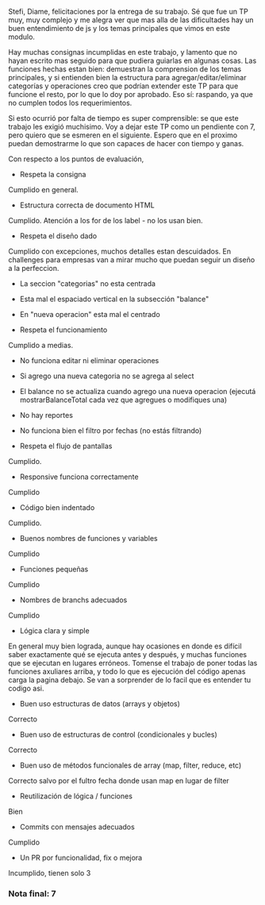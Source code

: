 Stefi, Diame, felicitaciones por la entrega de su trabajo. Sé que fue un TP muy, muy complejo y me alegra ver que mas alla de las dificultades hay un buen entendimiento de js y los temas principales que vimos en este modulo. 

Hay muchas consignas incumplidas en este trabajo, y lamento que no hayan escrito mas seguido para que pudiera guiarlas en algunas cosas. Las funciones hechas estan bien: demuestran la comprension de los temas principales, y si entienden bien la estructura para agregar/editar/eliminar categorías y operaciones creo que podrían extender este TP para que funcione el resto, por lo que lo doy por aprobado. Eso sí: raspando, ya que no cumplen todos los requerimientos. 

Si esto ocurrió por falta de tiempo es super comprensible: se que este trabajo les exigió muchisimo. Voy a dejar este TP como un pendiente con 7, pero quiero que se esmeren en el siguiente. Espero que en el proximo puedan demostrarme lo que son capaces de hacer con tiempo y ganas.

Con respecto a los puntos de evaluación, 

- Respeta la consigna

Cumplido en general.

- Estructura correcta de documento HTML

Cumplido. Atención a los for de los label - no los usan bien. 

- Respeta el diseño dado

Cumplido con excepciones, muchos detalles estan descuidados. En challenges para empresas van a mirar mucho que puedan seguir un diseño a la perfeccion. 

- La seccion "categorias" no esta centrada 
- Esta mal el espaciado vertical en la subsección "balance"
- En "nueva operacion" esta mal el centrado

- Respeta el funcionamiento

Cumplido a medias. 
- No funciona editar ni eliminar operaciones 
- Si agrego una nueva categoria no se agrega al select
- El balance no se actualiza cuando agrego una nueva operacion (ejecutá mostrarBalanceTotal cada vez que agregues o modifiques una)
- No hay reportes
- No funciona bien el filtro por fechas (no estás filtrando)

- Respeta el flujo de pantallas

Cumplido. 

- Responsive funciona correctamente

Cumplido

- Código bien indentado

Cumplido. 

- Buenos nombres de funciones y variables

Cumplido

- Funciones pequeñas

Cumplido

- Nombres de branchs adecuados

Cumplido

- Lógica clara y simple

En general muy bien lograda, aunque hay ocasiones en donde es difícil saber exactamente qué se ejecuta antes y después, y muchas funciones que se ejecutan en lugares erróneos. Tomense el trabajo de poner todas las funciones axuliares arriba, y todo lo que es ejecución del código apenas carga la pagina debajo. Se van a sorprender de lo facil que es entender tu codigo asi. 

- Buen uso estructuras de datos (arrays y objetos)

Correcto

- Buen uso de estructuras de control (condicionales y bucles)

Correcto

- Buen uso de métodos funcionales de array (map, filter, reduce, etc)

Correcto salvo por el fultro fecha donde usan map en lugar de filter

- Reutilización de lógica / funciones

Bien

- Commits con mensajes adecuados

Cumplido

- Un PR por funcionalidad, fix o mejora

Incumplido, tienen solo 3 


### Nota final: 7
